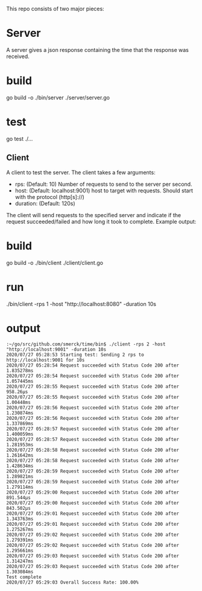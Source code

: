 This repo consists of two major pieces: 

# Server
A server gives a json response containing the time that the response was received.

# build
go build -o ./bin/server ./server/server.go

# test
go test ./...

## Client
A client to test the server. The client takes a few arguments:

* rps: (Default: 10) Number of requests to send to the server per second.
* host: (Default: localhost:9001) host to target with requests. Should start with the protocol (http[s]://)
* duration: (Default: 120s)

The client will send requests to the specified server and indicate if the request succeeded/failed and how long it took to complete.
Example output:

# build
go build -o ./bin/client ./client/client.go

# run 
./bin/client -rps 1 -host "http://localhost:8080" -duration 10s

# output
```
:~/go/src/github.com/smerck/time/bin$ ./client -rps 2 -host "http://localhost:9001" -duration 10s
2020/07/27 05:28:53 Starting test: Sending 2 rps to http://localhost:9001 for 10s
2020/07/27 05:28:54 Request succeeded with Status Code 200 after 1.835278ms
2020/07/27 05:28:54 Request succeeded with Status Code 200 after 1.057445ms
2020/07/27 05:28:55 Request succeeded with Status Code 200 after 958.26µs
2020/07/27 05:28:55 Request succeeded with Status Code 200 after 1.00448ms
2020/07/27 05:28:56 Request succeeded with Status Code 200 after 1.230874ms
2020/07/27 05:28:56 Request succeeded with Status Code 200 after 1.337869ms
2020/07/27 05:28:57 Request succeeded with Status Code 200 after 1.400059ms
2020/07/27 05:28:57 Request succeeded with Status Code 200 after 1.281953ms
2020/07/27 05:28:58 Request succeeded with Status Code 200 after 1.261642ms
2020/07/27 05:28:58 Request succeeded with Status Code 200 after 1.428634ms
2020/07/27 05:28:59 Request succeeded with Status Code 200 after 1.289821ms
2020/07/27 05:28:59 Request succeeded with Status Code 200 after 1.279114ms
2020/07/27 05:29:00 Request succeeded with Status Code 200 after 891.544µs
2020/07/27 05:29:00 Request succeeded with Status Code 200 after 843.502µs
2020/07/27 05:29:01 Request succeeded with Status Code 200 after 1.343763ms
2020/07/27 05:29:01 Request succeeded with Status Code 200 after 1.275267ms
2020/07/27 05:29:02 Request succeeded with Status Code 200 after 1.279391ms
2020/07/27 05:29:02 Request succeeded with Status Code 200 after 1.295661ms
2020/07/27 05:29:03 Request succeeded with Status Code 200 after 1.314247ms
2020/07/27 05:29:03 Request succeeded with Status Code 200 after 1.303084ms
Test complete
2020/07/27 05:29:03 Overall Success Rate: 100.00%
```
